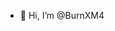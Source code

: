 - 👋 Hi, I’m @BurnXM4


<!---
BurnXM4/BurnXM4 is a ✨ special ✨ repository because its `README.md` (this file) appears on your GitHub profile.
You can click the Preview link to take a look at your changes.
--->
